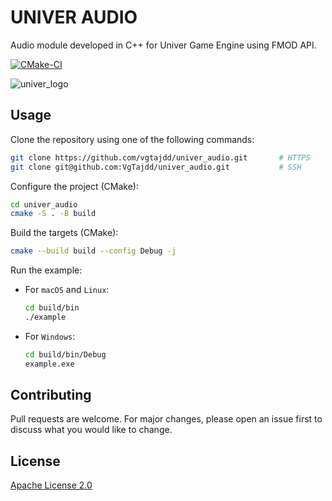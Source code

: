 # UNIVER AUDIO

Audio module developed in C++ for Univer Game Engine using FMOD API.

[![CMake-CI](https://github.com/VgTajdd/univer_audio/actions/workflows/cmake.yml/badge.svg)](https://github.com/VgTajdd/univer_audio/actions/workflows/cmake.yml)

![univer_logo](https://user-images.githubusercontent.com/51887591/218179773-13fd9fa4-677b-4306-ac1b-a27c4935f82b.png)

## Usage

Clone the repository using one of the following commands:

```bash
git clone https://github.com/vgtajdd/univer_audio.git       # HTTPS
git clone git@github.com:VgTajdd/univer_audio.git           # SSH
```

Configure the project (CMake):

```bash
cd univer_audio
cmake -S . -B build
```

Build the targets (CMake):

```bash
cmake --build build --config Debug -j
```

Run the example:

- For ```macOS``` and ```Linux```:

    ```bash
    cd build/bin
    ./example
    ```

- For ```Windows```:

    ```bash
    cd build/bin/Debug
    example.exe
    ```
## Contributing

Pull requests are welcome. For major changes, please open an issue first to discuss what you would like to change.

## License

[Apache License 2.0](https://choosealicense.com/licenses/apache-2.0/)
